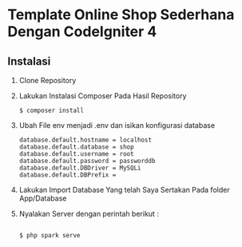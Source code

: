 # Template Online Shop Sederhana Dengan CodeIgniter 4

## Instalasi

1. Clone Repository

2. Lakukan Instalasi Composer Pada Hasil Repository

   ```
   $ composer install
   ```

3. Ubah File env menjadi .env dan isikan konfigurasi database

   ```
   database.default.hostname = localhost
   database.default.database = shop
   database.default.username = root
   database.default.password = passworddb
   database.default.DBDriver = MySQLi
   database.default.DBPrefix =
   ```

4. Lakukan Import Database Yang telah Saya Sertakan Pada folder App/Database

5. Nyalakan Server dengan perintah berikut :

   ```

   $ php spark serve

   ```
